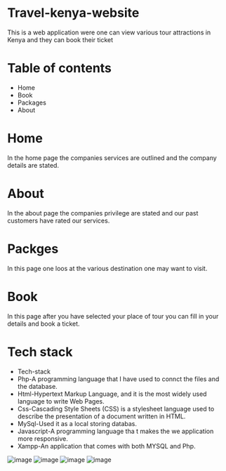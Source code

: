 # Travel-kenya-website
This is a web application were one can view various tour attractions in Kenya and they can book their ticket 

# Table of contents
* Home
* Book
* Packages
* About 

# Home
In the home page the companies services are outlined and the company details are stated.

# About 
In the about page the companies privilege are stated and our past customers have rated our services.

# Packges
In this page one loos at the various destination one may want to visit.

# Book
In this page after you have selected your place of tour you can fill in your details and book a ticket.


# Tech stack
 * Tech-stack
  * Php-A programming language that I have used to connct the files and the database.
  * Html-Hypertext Markup Language, and it is the most widely used language to write Web Pages.
  * Css-Cascading Style Sheets (CSS) is a stylesheet language used to describe the presentation of a document written in HTML.
  * MySql-Used it as a local storing databas.
  * Javascript-A programming language tha t makes the we application more responsive.
  * Xampp-An application that comes with both MYSQL and Php.

![image](https://user-images.githubusercontent.com/107704648/231266513-0196e672-b92d-48cd-8270-c5738b13d4b2.png)
![image](https://user-images.githubusercontent.com/107704648/231266608-3085acbe-8bd3-409d-9d86-8e9592776b65.png)
![image](https://user-images.githubusercontent.com/107704648/231266906-f2a2c925-f8c5-4804-a0fe-f15613568cd2.png)
![image](https://user-images.githubusercontent.com/107704648/231266978-acf5b367-ec4d-475d-9eee-83bbe31e4308.png)


